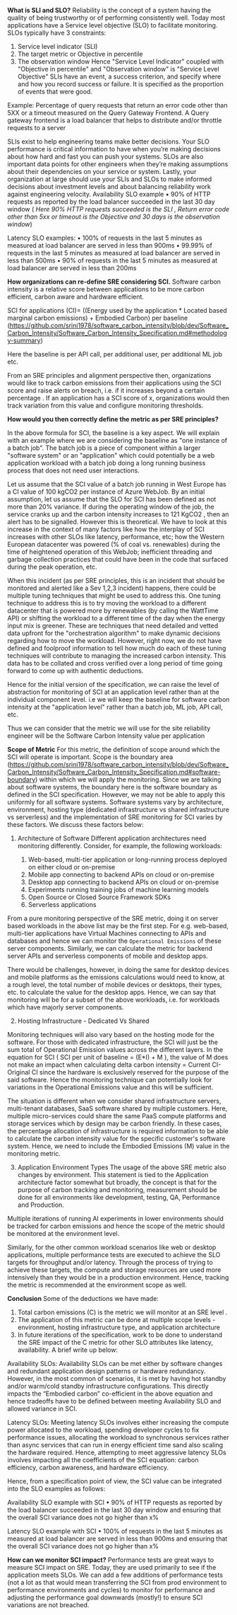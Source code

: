 

**What is SLI and SLO?**
Reliability is the concept of a system having the quality of being trustworthy or of performing consistently well. Today most applications have a Service level objective (SLO) to facilitate monitoring. SLOs typically have 3 constraints:
1)	Service level indicator (SLI)
2)	The target metric or Objective in percentile 
3)	The observation window
Hence "Service Level Indicator" coupled with  "Objective in percentile" and  "Observation window" is "Service Level Objective" 
SLIs have an event, a success criterion, and specify where and how you record success or failure. It is specified as the proportion of events that were good. 

Example: Percentage of query requests that return an error code other than 5XX or a timeout measured on the Query Gateway Frontend. A Query gateway frontend is a load balancer that helps to distribute and/or throttle requests to a server

SLIs exist to help engineering teams make better decisions. Your SLO performance is critical information to have when you’re making decisions about how hard and fast you can push your systems. SLOs are also important data points for other engineers when they’re making assumptions about their dependencies on your service or system. Lastly, your  organization at large should use your SLIs and SLOs to make informed decisions about investment levels and about balancing reliability work against engineering velocity.
Availability SLO example
•	90% of HTTP requests as reported by the load balancer succeeded in the last 30 day window ( _Here 90% HTTP requests succeeded is the SLI , Return error code other than 5xx or timeout is the Objective and 30 days is the observation window_)

Latency SLO examples:
•	100% of requests in the last 5 minutes as measured at load balancer are served in less than 900ms
•	99.99% of requests in the last 5 minutes as measured at load balancer are served in less than 500ms
•	90% of requests in the last 5 minutes as measured at load balancer are served in less than 200ms

**How organizations can re-define SRE considering SCI.**
Software carbon intensity is a relative score between applications to be more carbon efficient, carbon aware and hardware efficient.

SCI for applications (CI)= ((Energy used by the application * Located based marginal carbon emissions) + Embodied Carbon) per baseline (https://github.com/srini1978/software_carbon_intensity/blob/dev/Software_Carbon_Intensity/Software_Carbon_Intensity_Specification.md#methodology-summary)

Here the baseline is per API call, per additional user, per additional ML job etc.

From an SRE principles and alignment perspective then, organizations would like to track carbon emissions from their applications using the SCI score and raise alerts on breach, i.e. if it increases beyond a certain percentage . If an application has a SCI score of x, organizations would then track variation from this value and configure monitoring thresholds.

**How would you then correctly define the metric as per SRE principles?**

In the above formula for SCI, the baseline is a key aspect. We will explain with an example where we are considering the baseline as "one instance of a batch job".  The batch job is a piece of component within a larger "software system" or an "application" which could potentially be a web application workload with a batch job doing a long running business process that does not need user interactions.

Let us assume that the SCI value of a batch job running in West Europe has a CI value of 100 kgCO2 per instance of Azure WebJob. By an initial assumption, let us assume that the SLO for SCI has been defined as not more than 20% variance. If during the operating window of the job, the service cranks up and the carbon intensity increases to 121 KgCO2 , then an alert has to be signalled. However this is theoretical.  We have to look at this increase in the context of many factors like how the interplay of SCI increases with other SLOs like latency, performance, etc; how the Western European datacenter was powered (% of coal vs. renewables) during the time of heightened operation of this WebJob; inefficient threading and garbage collection practices that could have been in the code that surfaced during the peak operation, etc.  

When this incident (as per SRE principles, this is an incident that should be monitored and alerted like a Sev 1,2,3 incident) happens, there could be multiple tuning techniques that might be used to address this. One tuning technique to address this is to try moving the workload to a different datacenter that is powered more by renewables (by calling the WattTime API) or shifting the workload to a different time of the day when the energy input mix is greener. These are techniques that need detailed and vetted data upfront for the "orchestration algorithm" to make dynamic decisions regarding how to move the workload. However, right now, we do not have defined and foolproof information to tell how much do each of these tuning techniques will contribute to managing the increased carbon intensity. This data has to be collated and cross verified over a long period of time going forward to come up with authentic deductions. 

Hence for the initial version of the specification, we can raise the level of abstraction for monitoring of SCI at an application level rather than at the individual component level. i.e we will keep the baseline for software carbon intensity at the "application level" rather than a batch job, ML job, API call, etc. 

Thus we can consider that the metric we will use for the site reliability engineer will be the Software Carbon Intensity value per application

**Scope of Metric**
For this metric, the definition of scope around which the SCI will operate is important. Scope is the boundary area (https://github.com/srini1978/software_carbon_intensity/blob/dev/Software_Carbon_Intensity/Software_Carbon_Intensity_Specification.md#software-boundary) within which we will apply the monitoring. Since we are talking about software systems, the boundary here is the software boundary as defined in the SCI specification. 
However, we may not be able to apply this uniformly for all software systems. Software systems vary by architecture, environment, hosting type (dedicated infrastructure vs shared infrastructure vs serverless) and the implementation of SRE monitoring for SCI varies by these factors. We discuss these factors below:

1) Architecture of Software
Different application architectures need monitoring differently. Consider, for example, the following workloads:

	1) Web-based, multi-tier application or long-running process deployed on either cloud or on-premise
	2) Mobile app connecting to backend APIs on cloud or on-premise
	3) Desktop app connecting to backend APIs on cloud or on-premise
	4) Experiments running training jobs of machine learning models
	5) Open Source or Closed Source Framework SDKs
	6) Serverless applications

From a pure monitoring perspective of the SRE metric, doing it on server based workloads in the above list may be the first step. For e.g. web-based, multi-tier applications have Virtual Machines connecting to APIs and databases and hence we can monitor the `Operational Emissions` of these server components.  Similarly, we can calculate the metric for backend server APIs and serverless components of mobile and desktop apps.

There would be challenges, however, in doing the same for desktop devices and mobile platforms as the emissions calculations would need to know, at a rough level, the total number of mobile devices or desktops, their types, etc. to calculate the value for the desktop apps. Hence, we can say that monitoring will be for a subset of the above workloads, i.e. for workloads which have majorly server components.


2) Hosting Infrastructure - Dedicated Vs Shared

Monitoring techniques will also vary based on the hosting mode for the software. For those with dedicated infrastructure, the SCI will just be the sum total of Operational Emission values across the different layers. In the equation for SCI ( SCI per unit of baseline = (E*I) + M ), the value of M does not make an impact when calculating delta carbon intensity = Current CI- Original CI since the hardware is exclusively reserved for the purpose of the said software. Hence the monitoring technique can potentially look for variations in the Operational Emissions value and this will be sufficient.

The situation is different when we consider shared infrastructure servers, multi-tenant databases, SaaS software shared by multiple customers. Here, multiple micro-services could share the same PaaS compute platforms and storage services which by design may be carbon friendly. In these cases, the percentage allocation of infrastructure is required information to be able to calculate the carbon intensity value for the specific customer's software system. Hence, we need to include the Embodied Emissions (M) value in the monitoring metric. 


3) Application Environment Types
The usage of the above SRE metric also changes by environment. This statement is tied to the Application architecture factor somewhat but broadly, the concept is that for the purpose of carbon tracking and monitoring, measurement should be done for all environments like development, testing, QA, Performance and Production. 

Multiple iterations of running AI experiments in lower environments should be tracked for carbon emissions and hence the scope of the metric should be monitored at the environment level. 

Similarly, for the other common workload scenarios like web or desktop applications, multiple performance tests are executed to achieve the SLO targets for throughput and/or latency. Through the process of trying to achieve these targets, the compute and storage resources are used more intensively than they would be in a production environment. Hence, tracking the metric is recommended at the environment scope as well.



**Conclusion**
Some of the deductions we have made:

1) Total carbon emissions (C) is the metric we will monitor at an SRE level .
2) The application of this metric can be done at multiple scope levels - environment, hosting infrastructure type, and application architecture
3) In future iterations of the specification, work to be done to understand the SRE impact of the C metric for other SLO attributes like latency, availability. A brief write up below:

Availability SLOs: Availability SLOs can be met either by software changes and redundant application design patterns or hardware redundancy. However, in the most common of scenarios, it is met by having hot standby and/or warm/cold standby infrastructure configurations. This directly impacts the “Embodied carbon” co-efficient in the above equation and hence tradeoffs have to be defined between meeting Availability SLO and allowed variance in SCI. 

Latency SLOs:
Meeting latency SLOs involves either increasing the compute power allocated to the workload, spending developer cycles to fix performance issues, allocating the workload to synchronous services rather than async services that can run in energy efficient time sand also scaling the hardware required. Hence, attempting to meet aggressive latency SLOs involves impacting all the coefficients of the SCI equation: carbon efficiency, carbon awareness, and hardware efficiency.

Hence, from a specification point of view, the SCI value can be integrated into the SLO examples as follows: 

Availability SLO example with SCI
•	90% of HTTP requests as reported by the load balancer succeeded in the last 30 day window and ensuring that the overall SCI variance does not go higher than x%

Latency SLO example with SCI
•	100% of requests in the last 5 minutes as measured at load balancer are served in less than 900ms and ensuring that the overall SCI variance does not go higher than x%

**How can we monitor SCI impact?**
Performance tests are great ways to measure SCI impact on SRE. Today, they are used primarily to see if the application meets SLOs. We can add a few additions of performance tests (not a lot as that would mean transferring the SCI from prod environment to performance environments and cycles) to monitor for performance and adjusting the performance goal downwards (mostly!) to ensure SCI variations are not breached. 

